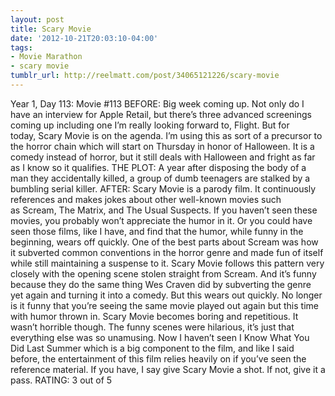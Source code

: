 ```yaml
---
layout: post
title: Scary Movie
date: '2012-10-21T20:03:10-04:00'
tags:
- Movie Marathon
- scary movie
tumblr_url: http://reelmatt.com/post/34065121226/scary-movie
---
```

Year 1, Day 113: Movie #113
BEFORE: Big week coming up. Not only do I have an interview for Apple Retail, but there’s three advanced screenings coming up including one I’m really looking forward to, Flight. But for today, Scary Movie is on the agenda. I’m using this as sort of a precursor to the horror chain which will start on Thursday in honor of Halloween. It is a comedy instead of horror, but it still deals with Halloween and fright as far as I know so it qualifies.
THE PLOT: A year after disposing the body of a man they accidentally killed, a group of dumb teenagers are stalked by a bumbling serial killer.
AFTER: Scary Movie is a parody film. It continuously references and makes jokes about other well-known movies such as Scream, The Matrix, and The Usual Suspects. If you haven’t seen these movies, you probably won’t appreciate the humor in it.
Or you could have seen those films, like I have, and find that the humor, while funny in the beginning, wears off quickly. One of the best parts about Scream was how it subverted common conventions in the horror genre and made fun of itself while still maintaining a suspense to it. Scary Movie follows this pattern very closely with the opening scene stolen straight from Scream. And it’s funny because they do the same thing Wes Craven did by subverting the genre yet again and turning it into a comedy. But this wears out quickly. No longer is it funny that you’re seeing the same movie played out again but this time with humor thrown in. Scary Movie becomes boring and repetitious.
It wasn’t horrible though. The funny scenes were hilarious, it’s just that everything else was so unamusing. Now I haven’t seen I Know What You Did Last Summer which is a big component to the film, and like I said before, the entertainment of this film relies heavily on if you’ve seen the reference material. If you have, I say give Scary Movie a shot. If not, give it a pass.
RATING: 3 out of 5
